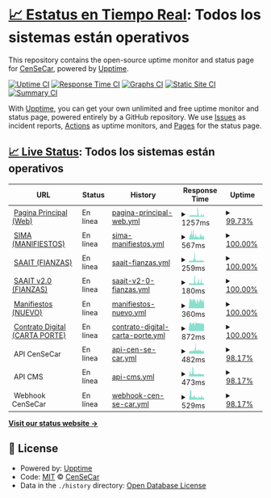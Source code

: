 # [📈 Estatus en Tiempo Real](https://censecar.github.io/estatus): <!--live status--> **Todos los sistemas están operativos**

This repository contains the open-source uptime monitor and status page for [CenSeCar](https://censecar.github.io/estatus), powered by [Upptime](https://github.com/upptime/upptime).

[![Uptime CI](https://github.com/censecar/estatus/workflows/Uptime%20CI/badge.svg)](https://github.com/censecar/estatus/actions?query=workflow%3A%22Uptime+CI%22)
[![Response Time CI](https://github.com/censecar/estatus/workflows/Response%20Time%20CI/badge.svg)](https://github.com/censecar/estatus/actions?query=workflow%3A%22Response+Time+CI%22)
[![Graphs CI](https://github.com/censecar/estatus/workflows/Graphs%20CI/badge.svg)](https://github.com/censecar/estatus/actions?query=workflow%3A%22Graphs+CI%22)
[![Static Site CI](https://github.com/censecar/estatus/workflows/Static%20Site%20CI/badge.svg)](https://github.com/censecar/estatus/actions?query=workflow%3A%22Static+Site+CI%22)
[![Summary CI](https://github.com/censecar/estatus/workflows/Summary%20CI/badge.svg)](https://github.com/censecar/estatus/actions?query=workflow%3A%22Summary+CI%22)

With [Upptime](https://upptime.js.org), you can get your own unlimited and free uptime monitor and status page, powered entirely by a GitHub repository. We use [Issues](https://github.com/censecar/estatus/issues) as incident reports, [Actions](https://github.com/censecar/estatus/actions) as uptime monitors, and [Pages](https://censecar.github.io/estatus) for the status page.

## [📈 Live Status](https://demo.upptime.js.org): <!--live status--> **Todos los sistemas están operativos**

<!--start: status pages-->
<!-- This summary is generated by Upptime (https://github.com/upptime/upptime) -->
<!-- Do not edit this manually, your changes will be overwritten -->
<!-- prettier-ignore -->
| URL | Status | History | Response Time | Uptime |
| --- | ------ | ------- | ------------- | ------ |
| <img alt="" src="https://www.censecar.com.mx/apiv2/assets/images/ico/favicon.ico" height="13"> [Pagina Principal (Web)](https://www.censecar.com.mx) | En línea | [pagina-principal-web.yml](https://github.com/censecar/estatus/commits/HEAD/history/pagina-principal-web.yml) | <details><summary><img alt="Response time graph" src="./graphs/pagina-principal-web/response-time-week.png" height="20"> 1257ms</summary><br><a href="https://censecar.github.io/estatus/history/pagina-principal-web"><img alt="Response time 1257" src="https://img.shields.io/endpoint?url=https%3A%2F%2Fraw.githubusercontent.com%2Fcensecar%2Festatus%2FHEAD%2Fapi%2Fpagina-principal-web%2Fresponse-time.json"></a><br><a href="https://censecar.github.io/estatus/history/pagina-principal-web"><img alt="24-hour response time 1085" src="https://img.shields.io/endpoint?url=https%3A%2F%2Fraw.githubusercontent.com%2Fcensecar%2Festatus%2FHEAD%2Fapi%2Fpagina-principal-web%2Fresponse-time-day.json"></a><br><a href="https://censecar.github.io/estatus/history/pagina-principal-web"><img alt="7-day response time 1257" src="https://img.shields.io/endpoint?url=https%3A%2F%2Fraw.githubusercontent.com%2Fcensecar%2Festatus%2FHEAD%2Fapi%2Fpagina-principal-web%2Fresponse-time-week.json"></a><br><a href="https://censecar.github.io/estatus/history/pagina-principal-web"><img alt="30-day response time 1257" src="https://img.shields.io/endpoint?url=https%3A%2F%2Fraw.githubusercontent.com%2Fcensecar%2Festatus%2FHEAD%2Fapi%2Fpagina-principal-web%2Fresponse-time-month.json"></a><br><a href="https://censecar.github.io/estatus/history/pagina-principal-web"><img alt="1-year response time 1257" src="https://img.shields.io/endpoint?url=https%3A%2F%2Fraw.githubusercontent.com%2Fcensecar%2Festatus%2FHEAD%2Fapi%2Fpagina-principal-web%2Fresponse-time-year.json"></a></details> | <details><summary><a href="https://censecar.github.io/estatus/history/pagina-principal-web">99.73%</a></summary><a href="https://censecar.github.io/estatus/history/pagina-principal-web"><img alt="All-time uptime 99.73%" src="https://img.shields.io/endpoint?url=https%3A%2F%2Fraw.githubusercontent.com%2Fcensecar%2Festatus%2FHEAD%2Fapi%2Fpagina-principal-web%2Fuptime.json"></a><br><a href="https://censecar.github.io/estatus/history/pagina-principal-web"><img alt="24-hour uptime 100.00%" src="https://img.shields.io/endpoint?url=https%3A%2F%2Fraw.githubusercontent.com%2Fcensecar%2Festatus%2FHEAD%2Fapi%2Fpagina-principal-web%2Fuptime-day.json"></a><br><a href="https://censecar.github.io/estatus/history/pagina-principal-web"><img alt="7-day uptime 99.73%" src="https://img.shields.io/endpoint?url=https%3A%2F%2Fraw.githubusercontent.com%2Fcensecar%2Festatus%2FHEAD%2Fapi%2Fpagina-principal-web%2Fuptime-week.json"></a><br><a href="https://censecar.github.io/estatus/history/pagina-principal-web"><img alt="30-day uptime 99.73%" src="https://img.shields.io/endpoint?url=https%3A%2F%2Fraw.githubusercontent.com%2Fcensecar%2Festatus%2FHEAD%2Fapi%2Fpagina-principal-web%2Fuptime-month.json"></a><br><a href="https://censecar.github.io/estatus/history/pagina-principal-web"><img alt="1-year uptime 99.73%" src="https://img.shields.io/endpoint?url=https%3A%2F%2Fraw.githubusercontent.com%2Fcensecar%2Festatus%2FHEAD%2Fapi%2Fpagina-principal-web%2Fuptime-year.json"></a></details>
| <img alt="" src="https://www.censecar.com.mx/apiv2/assets/images/ico/favicon.ico" height="13"> [SIMA (MANIFIESTOS)](http://200.12.125.74) | En línea | [sima-manifiestos.yml](https://github.com/censecar/estatus/commits/HEAD/history/sima-manifiestos.yml) | <details><summary><img alt="Response time graph" src="./graphs/sima-manifiestos/response-time-week.png" height="20"> 567ms</summary><br><a href="https://censecar.github.io/estatus/history/sima-manifiestos"><img alt="Response time 567" src="https://img.shields.io/endpoint?url=https%3A%2F%2Fraw.githubusercontent.com%2Fcensecar%2Festatus%2FHEAD%2Fapi%2Fsima-manifiestos%2Fresponse-time.json"></a><br><a href="https://censecar.github.io/estatus/history/sima-manifiestos"><img alt="24-hour response time 476" src="https://img.shields.io/endpoint?url=https%3A%2F%2Fraw.githubusercontent.com%2Fcensecar%2Festatus%2FHEAD%2Fapi%2Fsima-manifiestos%2Fresponse-time-day.json"></a><br><a href="https://censecar.github.io/estatus/history/sima-manifiestos"><img alt="7-day response time 567" src="https://img.shields.io/endpoint?url=https%3A%2F%2Fraw.githubusercontent.com%2Fcensecar%2Festatus%2FHEAD%2Fapi%2Fsima-manifiestos%2Fresponse-time-week.json"></a><br><a href="https://censecar.github.io/estatus/history/sima-manifiestos"><img alt="30-day response time 567" src="https://img.shields.io/endpoint?url=https%3A%2F%2Fraw.githubusercontent.com%2Fcensecar%2Festatus%2FHEAD%2Fapi%2Fsima-manifiestos%2Fresponse-time-month.json"></a><br><a href="https://censecar.github.io/estatus/history/sima-manifiestos"><img alt="1-year response time 567" src="https://img.shields.io/endpoint?url=https%3A%2F%2Fraw.githubusercontent.com%2Fcensecar%2Festatus%2FHEAD%2Fapi%2Fsima-manifiestos%2Fresponse-time-year.json"></a></details> | <details><summary><a href="https://censecar.github.io/estatus/history/sima-manifiestos">100.00%</a></summary><a href="https://censecar.github.io/estatus/history/sima-manifiestos"><img alt="All-time uptime 100.00%" src="https://img.shields.io/endpoint?url=https%3A%2F%2Fraw.githubusercontent.com%2Fcensecar%2Festatus%2FHEAD%2Fapi%2Fsima-manifiestos%2Fuptime.json"></a><br><a href="https://censecar.github.io/estatus/history/sima-manifiestos"><img alt="24-hour uptime 100.00%" src="https://img.shields.io/endpoint?url=https%3A%2F%2Fraw.githubusercontent.com%2Fcensecar%2Festatus%2FHEAD%2Fapi%2Fsima-manifiestos%2Fuptime-day.json"></a><br><a href="https://censecar.github.io/estatus/history/sima-manifiestos"><img alt="7-day uptime 100.00%" src="https://img.shields.io/endpoint?url=https%3A%2F%2Fraw.githubusercontent.com%2Fcensecar%2Festatus%2FHEAD%2Fapi%2Fsima-manifiestos%2Fuptime-week.json"></a><br><a href="https://censecar.github.io/estatus/history/sima-manifiestos"><img alt="30-day uptime 100.00%" src="https://img.shields.io/endpoint?url=https%3A%2F%2Fraw.githubusercontent.com%2Fcensecar%2Festatus%2FHEAD%2Fapi%2Fsima-manifiestos%2Fuptime-month.json"></a><br><a href="https://censecar.github.io/estatus/history/sima-manifiestos"><img alt="1-year uptime 100.00%" src="https://img.shields.io/endpoint?url=https%3A%2F%2Fraw.githubusercontent.com%2Fcensecar%2Festatus%2FHEAD%2Fapi%2Fsima-manifiestos%2Fuptime-year.json"></a></details>
| <img alt="" src="https://www.censecar.com.mx/apiv2/assets/images/ico/favicon.ico" height="13"> [SAAIT (FIANZAS)](http://200.12.125.73/Login) | En línea | [saait-fianzas.yml](https://github.com/censecar/estatus/commits/HEAD/history/saait-fianzas.yml) | <details><summary><img alt="Response time graph" src="./graphs/saait-fianzas/response-time-week.png" height="20"> 259ms</summary><br><a href="https://censecar.github.io/estatus/history/saait-fianzas"><img alt="Response time 259" src="https://img.shields.io/endpoint?url=https%3A%2F%2Fraw.githubusercontent.com%2Fcensecar%2Festatus%2FHEAD%2Fapi%2Fsaait-fianzas%2Fresponse-time.json"></a><br><a href="https://censecar.github.io/estatus/history/saait-fianzas"><img alt="24-hour response time 228" src="https://img.shields.io/endpoint?url=https%3A%2F%2Fraw.githubusercontent.com%2Fcensecar%2Festatus%2FHEAD%2Fapi%2Fsaait-fianzas%2Fresponse-time-day.json"></a><br><a href="https://censecar.github.io/estatus/history/saait-fianzas"><img alt="7-day response time 259" src="https://img.shields.io/endpoint?url=https%3A%2F%2Fraw.githubusercontent.com%2Fcensecar%2Festatus%2FHEAD%2Fapi%2Fsaait-fianzas%2Fresponse-time-week.json"></a><br><a href="https://censecar.github.io/estatus/history/saait-fianzas"><img alt="30-day response time 259" src="https://img.shields.io/endpoint?url=https%3A%2F%2Fraw.githubusercontent.com%2Fcensecar%2Festatus%2FHEAD%2Fapi%2Fsaait-fianzas%2Fresponse-time-month.json"></a><br><a href="https://censecar.github.io/estatus/history/saait-fianzas"><img alt="1-year response time 259" src="https://img.shields.io/endpoint?url=https%3A%2F%2Fraw.githubusercontent.com%2Fcensecar%2Festatus%2FHEAD%2Fapi%2Fsaait-fianzas%2Fresponse-time-year.json"></a></details> | <details><summary><a href="https://censecar.github.io/estatus/history/saait-fianzas">100.00%</a></summary><a href="https://censecar.github.io/estatus/history/saait-fianzas"><img alt="All-time uptime 100.00%" src="https://img.shields.io/endpoint?url=https%3A%2F%2Fraw.githubusercontent.com%2Fcensecar%2Festatus%2FHEAD%2Fapi%2Fsaait-fianzas%2Fuptime.json"></a><br><a href="https://censecar.github.io/estatus/history/saait-fianzas"><img alt="24-hour uptime 100.00%" src="https://img.shields.io/endpoint?url=https%3A%2F%2Fraw.githubusercontent.com%2Fcensecar%2Festatus%2FHEAD%2Fapi%2Fsaait-fianzas%2Fuptime-day.json"></a><br><a href="https://censecar.github.io/estatus/history/saait-fianzas"><img alt="7-day uptime 100.00%" src="https://img.shields.io/endpoint?url=https%3A%2F%2Fraw.githubusercontent.com%2Fcensecar%2Festatus%2FHEAD%2Fapi%2Fsaait-fianzas%2Fuptime-week.json"></a><br><a href="https://censecar.github.io/estatus/history/saait-fianzas"><img alt="30-day uptime 100.00%" src="https://img.shields.io/endpoint?url=https%3A%2F%2Fraw.githubusercontent.com%2Fcensecar%2Festatus%2FHEAD%2Fapi%2Fsaait-fianzas%2Fuptime-month.json"></a><br><a href="https://censecar.github.io/estatus/history/saait-fianzas"><img alt="1-year uptime 100.00%" src="https://img.shields.io/endpoint?url=https%3A%2F%2Fraw.githubusercontent.com%2Fcensecar%2Festatus%2FHEAD%2Fapi%2Fsaait-fianzas%2Fuptime-year.json"></a></details>
| <img alt="" src="https://www.censecar.com.mx/apiv2/assets/images/ico/favicon.ico" height="13"> [SAAIT v2.0 (FIANZAS)](http://200.12.125.76/Login) | En línea | [saait-v2-0-fianzas.yml](https://github.com/censecar/estatus/commits/HEAD/history/saait-v2-0-fianzas.yml) | <details><summary><img alt="Response time graph" src="./graphs/saait-v2-0-fianzas/response-time-week.png" height="20"> 180ms</summary><br><a href="https://censecar.github.io/estatus/history/saait-v2-0-fianzas"><img alt="Response time 180" src="https://img.shields.io/endpoint?url=https%3A%2F%2Fraw.githubusercontent.com%2Fcensecar%2Festatus%2FHEAD%2Fapi%2Fsaait-v2-0-fianzas%2Fresponse-time.json"></a><br><a href="https://censecar.github.io/estatus/history/saait-v2-0-fianzas"><img alt="24-hour response time 117" src="https://img.shields.io/endpoint?url=https%3A%2F%2Fraw.githubusercontent.com%2Fcensecar%2Festatus%2FHEAD%2Fapi%2Fsaait-v2-0-fianzas%2Fresponse-time-day.json"></a><br><a href="https://censecar.github.io/estatus/history/saait-v2-0-fianzas"><img alt="7-day response time 180" src="https://img.shields.io/endpoint?url=https%3A%2F%2Fraw.githubusercontent.com%2Fcensecar%2Festatus%2FHEAD%2Fapi%2Fsaait-v2-0-fianzas%2Fresponse-time-week.json"></a><br><a href="https://censecar.github.io/estatus/history/saait-v2-0-fianzas"><img alt="30-day response time 180" src="https://img.shields.io/endpoint?url=https%3A%2F%2Fraw.githubusercontent.com%2Fcensecar%2Festatus%2FHEAD%2Fapi%2Fsaait-v2-0-fianzas%2Fresponse-time-month.json"></a><br><a href="https://censecar.github.io/estatus/history/saait-v2-0-fianzas"><img alt="1-year response time 180" src="https://img.shields.io/endpoint?url=https%3A%2F%2Fraw.githubusercontent.com%2Fcensecar%2Festatus%2FHEAD%2Fapi%2Fsaait-v2-0-fianzas%2Fresponse-time-year.json"></a></details> | <details><summary><a href="https://censecar.github.io/estatus/history/saait-v2-0-fianzas">100.00%</a></summary><a href="https://censecar.github.io/estatus/history/saait-v2-0-fianzas"><img alt="All-time uptime 100.00%" src="https://img.shields.io/endpoint?url=https%3A%2F%2Fraw.githubusercontent.com%2Fcensecar%2Festatus%2FHEAD%2Fapi%2Fsaait-v2-0-fianzas%2Fuptime.json"></a><br><a href="https://censecar.github.io/estatus/history/saait-v2-0-fianzas"><img alt="24-hour uptime 100.00%" src="https://img.shields.io/endpoint?url=https%3A%2F%2Fraw.githubusercontent.com%2Fcensecar%2Festatus%2FHEAD%2Fapi%2Fsaait-v2-0-fianzas%2Fuptime-day.json"></a><br><a href="https://censecar.github.io/estatus/history/saait-v2-0-fianzas"><img alt="7-day uptime 100.00%" src="https://img.shields.io/endpoint?url=https%3A%2F%2Fraw.githubusercontent.com%2Fcensecar%2Festatus%2FHEAD%2Fapi%2Fsaait-v2-0-fianzas%2Fuptime-week.json"></a><br><a href="https://censecar.github.io/estatus/history/saait-v2-0-fianzas"><img alt="30-day uptime 100.00%" src="https://img.shields.io/endpoint?url=https%3A%2F%2Fraw.githubusercontent.com%2Fcensecar%2Festatus%2FHEAD%2Fapi%2Fsaait-v2-0-fianzas%2Fuptime-month.json"></a><br><a href="https://censecar.github.io/estatus/history/saait-v2-0-fianzas"><img alt="1-year uptime 100.00%" src="https://img.shields.io/endpoint?url=https%3A%2F%2Fraw.githubusercontent.com%2Fcensecar%2Festatus%2FHEAD%2Fapi%2Fsaait-v2-0-fianzas%2Fuptime-year.json"></a></details>
| <img alt="" src="https://www.censecar.com.mx/apiv2/assets/images/ico/favicon.ico" height="13"> [Manifiestos (NUEVO)](https://manifiestos.censecar.com.mx) | En línea | [manifiestos-nuevo.yml](https://github.com/censecar/estatus/commits/HEAD/history/manifiestos-nuevo.yml) | <details><summary><img alt="Response time graph" src="./graphs/manifiestos-nuevo/response-time-week.png" height="20"> 360ms</summary><br><a href="https://censecar.github.io/estatus/history/manifiestos-nuevo"><img alt="Response time 360" src="https://img.shields.io/endpoint?url=https%3A%2F%2Fraw.githubusercontent.com%2Fcensecar%2Festatus%2FHEAD%2Fapi%2Fmanifiestos-nuevo%2Fresponse-time.json"></a><br><a href="https://censecar.github.io/estatus/history/manifiestos-nuevo"><img alt="24-hour response time 348" src="https://img.shields.io/endpoint?url=https%3A%2F%2Fraw.githubusercontent.com%2Fcensecar%2Festatus%2FHEAD%2Fapi%2Fmanifiestos-nuevo%2Fresponse-time-day.json"></a><br><a href="https://censecar.github.io/estatus/history/manifiestos-nuevo"><img alt="7-day response time 360" src="https://img.shields.io/endpoint?url=https%3A%2F%2Fraw.githubusercontent.com%2Fcensecar%2Festatus%2FHEAD%2Fapi%2Fmanifiestos-nuevo%2Fresponse-time-week.json"></a><br><a href="https://censecar.github.io/estatus/history/manifiestos-nuevo"><img alt="30-day response time 360" src="https://img.shields.io/endpoint?url=https%3A%2F%2Fraw.githubusercontent.com%2Fcensecar%2Festatus%2FHEAD%2Fapi%2Fmanifiestos-nuevo%2Fresponse-time-month.json"></a><br><a href="https://censecar.github.io/estatus/history/manifiestos-nuevo"><img alt="1-year response time 360" src="https://img.shields.io/endpoint?url=https%3A%2F%2Fraw.githubusercontent.com%2Fcensecar%2Festatus%2FHEAD%2Fapi%2Fmanifiestos-nuevo%2Fresponse-time-year.json"></a></details> | <details><summary><a href="https://censecar.github.io/estatus/history/manifiestos-nuevo">100.00%</a></summary><a href="https://censecar.github.io/estatus/history/manifiestos-nuevo"><img alt="All-time uptime 100.00%" src="https://img.shields.io/endpoint?url=https%3A%2F%2Fraw.githubusercontent.com%2Fcensecar%2Festatus%2FHEAD%2Fapi%2Fmanifiestos-nuevo%2Fuptime.json"></a><br><a href="https://censecar.github.io/estatus/history/manifiestos-nuevo"><img alt="24-hour uptime 100.00%" src="https://img.shields.io/endpoint?url=https%3A%2F%2Fraw.githubusercontent.com%2Fcensecar%2Festatus%2FHEAD%2Fapi%2Fmanifiestos-nuevo%2Fuptime-day.json"></a><br><a href="https://censecar.github.io/estatus/history/manifiestos-nuevo"><img alt="7-day uptime 100.00%" src="https://img.shields.io/endpoint?url=https%3A%2F%2Fraw.githubusercontent.com%2Fcensecar%2Festatus%2FHEAD%2Fapi%2Fmanifiestos-nuevo%2Fuptime-week.json"></a><br><a href="https://censecar.github.io/estatus/history/manifiestos-nuevo"><img alt="30-day uptime 100.00%" src="https://img.shields.io/endpoint?url=https%3A%2F%2Fraw.githubusercontent.com%2Fcensecar%2Festatus%2FHEAD%2Fapi%2Fmanifiestos-nuevo%2Fuptime-month.json"></a><br><a href="https://censecar.github.io/estatus/history/manifiestos-nuevo"><img alt="1-year uptime 100.00%" src="https://img.shields.io/endpoint?url=https%3A%2F%2Fraw.githubusercontent.com%2Fcensecar%2Festatus%2FHEAD%2Fapi%2Fmanifiestos-nuevo%2Fuptime-year.json"></a></details>
| <img alt="" src="https://www.censecar.com.mx/apiv2/assets/images/ico/favicon.ico" height="13"> [Contrato Digital (CARTA PORTE)](https://contratodigital.online) | En línea | [contrato-digital-carta-porte.yml](https://github.com/censecar/estatus/commits/HEAD/history/contrato-digital-carta-porte.yml) | <details><summary><img alt="Response time graph" src="./graphs/contrato-digital-carta-porte/response-time-week.png" height="20"> 872ms</summary><br><a href="https://censecar.github.io/estatus/history/contrato-digital-carta-porte"><img alt="Response time 872" src="https://img.shields.io/endpoint?url=https%3A%2F%2Fraw.githubusercontent.com%2Fcensecar%2Festatus%2FHEAD%2Fapi%2Fcontrato-digital-carta-porte%2Fresponse-time.json"></a><br><a href="https://censecar.github.io/estatus/history/contrato-digital-carta-porte"><img alt="24-hour response time 835" src="https://img.shields.io/endpoint?url=https%3A%2F%2Fraw.githubusercontent.com%2Fcensecar%2Festatus%2FHEAD%2Fapi%2Fcontrato-digital-carta-porte%2Fresponse-time-day.json"></a><br><a href="https://censecar.github.io/estatus/history/contrato-digital-carta-porte"><img alt="7-day response time 872" src="https://img.shields.io/endpoint?url=https%3A%2F%2Fraw.githubusercontent.com%2Fcensecar%2Festatus%2FHEAD%2Fapi%2Fcontrato-digital-carta-porte%2Fresponse-time-week.json"></a><br><a href="https://censecar.github.io/estatus/history/contrato-digital-carta-porte"><img alt="30-day response time 872" src="https://img.shields.io/endpoint?url=https%3A%2F%2Fraw.githubusercontent.com%2Fcensecar%2Festatus%2FHEAD%2Fapi%2Fcontrato-digital-carta-porte%2Fresponse-time-month.json"></a><br><a href="https://censecar.github.io/estatus/history/contrato-digital-carta-porte"><img alt="1-year response time 872" src="https://img.shields.io/endpoint?url=https%3A%2F%2Fraw.githubusercontent.com%2Fcensecar%2Festatus%2FHEAD%2Fapi%2Fcontrato-digital-carta-porte%2Fresponse-time-year.json"></a></details> | <details><summary><a href="https://censecar.github.io/estatus/history/contrato-digital-carta-porte">100.00%</a></summary><a href="https://censecar.github.io/estatus/history/contrato-digital-carta-porte"><img alt="All-time uptime 100.00%" src="https://img.shields.io/endpoint?url=https%3A%2F%2Fraw.githubusercontent.com%2Fcensecar%2Festatus%2FHEAD%2Fapi%2Fcontrato-digital-carta-porte%2Fuptime.json"></a><br><a href="https://censecar.github.io/estatus/history/contrato-digital-carta-porte"><img alt="24-hour uptime 100.00%" src="https://img.shields.io/endpoint?url=https%3A%2F%2Fraw.githubusercontent.com%2Fcensecar%2Festatus%2FHEAD%2Fapi%2Fcontrato-digital-carta-porte%2Fuptime-day.json"></a><br><a href="https://censecar.github.io/estatus/history/contrato-digital-carta-porte"><img alt="7-day uptime 100.00%" src="https://img.shields.io/endpoint?url=https%3A%2F%2Fraw.githubusercontent.com%2Fcensecar%2Festatus%2FHEAD%2Fapi%2Fcontrato-digital-carta-porte%2Fuptime-week.json"></a><br><a href="https://censecar.github.io/estatus/history/contrato-digital-carta-porte"><img alt="30-day uptime 100.00%" src="https://img.shields.io/endpoint?url=https%3A%2F%2Fraw.githubusercontent.com%2Fcensecar%2Festatus%2FHEAD%2Fapi%2Fcontrato-digital-carta-porte%2Fuptime-month.json"></a><br><a href="https://censecar.github.io/estatus/history/contrato-digital-carta-porte"><img alt="1-year uptime 100.00%" src="https://img.shields.io/endpoint?url=https%3A%2F%2Fraw.githubusercontent.com%2Fcensecar%2Festatus%2FHEAD%2Fapi%2Fcontrato-digital-carta-porte%2Fuptime-year.json"></a></details>
| <img alt="" src="https://www.censecar.com.mx/apiv2/assets/images/ico/favicon.ico" height="13"> API CenSeCar | En línea | [api-cen-se-car.yml](https://github.com/censecar/estatus/commits/HEAD/history/api-cen-se-car.yml) | <details><summary><img alt="Response time graph" src="./graphs/api-cen-se-car/response-time-week.png" height="20"> 482ms</summary><br><a href="https://censecar.github.io/estatus/history/api-cen-se-car"><img alt="Response time 482" src="https://img.shields.io/endpoint?url=https%3A%2F%2Fraw.githubusercontent.com%2Fcensecar%2Festatus%2FHEAD%2Fapi%2Fapi-cen-se-car%2Fresponse-time.json"></a><br><a href="https://censecar.github.io/estatus/history/api-cen-se-car"><img alt="24-hour response time 404" src="https://img.shields.io/endpoint?url=https%3A%2F%2Fraw.githubusercontent.com%2Fcensecar%2Festatus%2FHEAD%2Fapi%2Fapi-cen-se-car%2Fresponse-time-day.json"></a><br><a href="https://censecar.github.io/estatus/history/api-cen-se-car"><img alt="7-day response time 482" src="https://img.shields.io/endpoint?url=https%3A%2F%2Fraw.githubusercontent.com%2Fcensecar%2Festatus%2FHEAD%2Fapi%2Fapi-cen-se-car%2Fresponse-time-week.json"></a><br><a href="https://censecar.github.io/estatus/history/api-cen-se-car"><img alt="30-day response time 482" src="https://img.shields.io/endpoint?url=https%3A%2F%2Fraw.githubusercontent.com%2Fcensecar%2Festatus%2FHEAD%2Fapi%2Fapi-cen-se-car%2Fresponse-time-month.json"></a><br><a href="https://censecar.github.io/estatus/history/api-cen-se-car"><img alt="1-year response time 482" src="https://img.shields.io/endpoint?url=https%3A%2F%2Fraw.githubusercontent.com%2Fcensecar%2Festatus%2FHEAD%2Fapi%2Fapi-cen-se-car%2Fresponse-time-year.json"></a></details> | <details><summary><a href="https://censecar.github.io/estatus/history/api-cen-se-car">98.17%</a></summary><a href="https://censecar.github.io/estatus/history/api-cen-se-car"><img alt="All-time uptime 98.17%" src="https://img.shields.io/endpoint?url=https%3A%2F%2Fraw.githubusercontent.com%2Fcensecar%2Festatus%2FHEAD%2Fapi%2Fapi-cen-se-car%2Fuptime.json"></a><br><a href="https://censecar.github.io/estatus/history/api-cen-se-car"><img alt="24-hour uptime 100.00%" src="https://img.shields.io/endpoint?url=https%3A%2F%2Fraw.githubusercontent.com%2Fcensecar%2Festatus%2FHEAD%2Fapi%2Fapi-cen-se-car%2Fuptime-day.json"></a><br><a href="https://censecar.github.io/estatus/history/api-cen-se-car"><img alt="7-day uptime 98.17%" src="https://img.shields.io/endpoint?url=https%3A%2F%2Fraw.githubusercontent.com%2Fcensecar%2Festatus%2FHEAD%2Fapi%2Fapi-cen-se-car%2Fuptime-week.json"></a><br><a href="https://censecar.github.io/estatus/history/api-cen-se-car"><img alt="30-day uptime 98.17%" src="https://img.shields.io/endpoint?url=https%3A%2F%2Fraw.githubusercontent.com%2Fcensecar%2Festatus%2FHEAD%2Fapi%2Fapi-cen-se-car%2Fuptime-month.json"></a><br><a href="https://censecar.github.io/estatus/history/api-cen-se-car"><img alt="1-year uptime 98.17%" src="https://img.shields.io/endpoint?url=https%3A%2F%2Fraw.githubusercontent.com%2Fcensecar%2Festatus%2FHEAD%2Fapi%2Fapi-cen-se-car%2Fuptime-year.json"></a></details>
| <img alt="" src="https://www.censecar.com.mx/apiv2/assets/images/ico/favicon.ico" height="13"> API CMS | En línea | [api-cms.yml](https://github.com/censecar/estatus/commits/HEAD/history/api-cms.yml) | <details><summary><img alt="Response time graph" src="./graphs/api-cms/response-time-week.png" height="20"> 473ms</summary><br><a href="https://censecar.github.io/estatus/history/api-cms"><img alt="Response time 473" src="https://img.shields.io/endpoint?url=https%3A%2F%2Fraw.githubusercontent.com%2Fcensecar%2Festatus%2FHEAD%2Fapi%2Fapi-cms%2Fresponse-time.json"></a><br><a href="https://censecar.github.io/estatus/history/api-cms"><img alt="24-hour response time 342" src="https://img.shields.io/endpoint?url=https%3A%2F%2Fraw.githubusercontent.com%2Fcensecar%2Festatus%2FHEAD%2Fapi%2Fapi-cms%2Fresponse-time-day.json"></a><br><a href="https://censecar.github.io/estatus/history/api-cms"><img alt="7-day response time 473" src="https://img.shields.io/endpoint?url=https%3A%2F%2Fraw.githubusercontent.com%2Fcensecar%2Festatus%2FHEAD%2Fapi%2Fapi-cms%2Fresponse-time-week.json"></a><br><a href="https://censecar.github.io/estatus/history/api-cms"><img alt="30-day response time 473" src="https://img.shields.io/endpoint?url=https%3A%2F%2Fraw.githubusercontent.com%2Fcensecar%2Festatus%2FHEAD%2Fapi%2Fapi-cms%2Fresponse-time-month.json"></a><br><a href="https://censecar.github.io/estatus/history/api-cms"><img alt="1-year response time 473" src="https://img.shields.io/endpoint?url=https%3A%2F%2Fraw.githubusercontent.com%2Fcensecar%2Festatus%2FHEAD%2Fapi%2Fapi-cms%2Fresponse-time-year.json"></a></details> | <details><summary><a href="https://censecar.github.io/estatus/history/api-cms">98.17%</a></summary><a href="https://censecar.github.io/estatus/history/api-cms"><img alt="All-time uptime 98.17%" src="https://img.shields.io/endpoint?url=https%3A%2F%2Fraw.githubusercontent.com%2Fcensecar%2Festatus%2FHEAD%2Fapi%2Fapi-cms%2Fuptime.json"></a><br><a href="https://censecar.github.io/estatus/history/api-cms"><img alt="24-hour uptime 100.00%" src="https://img.shields.io/endpoint?url=https%3A%2F%2Fraw.githubusercontent.com%2Fcensecar%2Festatus%2FHEAD%2Fapi%2Fapi-cms%2Fuptime-day.json"></a><br><a href="https://censecar.github.io/estatus/history/api-cms"><img alt="7-day uptime 98.17%" src="https://img.shields.io/endpoint?url=https%3A%2F%2Fraw.githubusercontent.com%2Fcensecar%2Festatus%2FHEAD%2Fapi%2Fapi-cms%2Fuptime-week.json"></a><br><a href="https://censecar.github.io/estatus/history/api-cms"><img alt="30-day uptime 98.17%" src="https://img.shields.io/endpoint?url=https%3A%2F%2Fraw.githubusercontent.com%2Fcensecar%2Festatus%2FHEAD%2Fapi%2Fapi-cms%2Fuptime-month.json"></a><br><a href="https://censecar.github.io/estatus/history/api-cms"><img alt="1-year uptime 98.17%" src="https://img.shields.io/endpoint?url=https%3A%2F%2Fraw.githubusercontent.com%2Fcensecar%2Festatus%2FHEAD%2Fapi%2Fapi-cms%2Fuptime-year.json"></a></details>
| <img alt="" src="https://www.censecar.com.mx/apiv2/assets/images/ico/favicon.ico" height="13"> Webhook CenSeCar | En línea | [webhook-cen-se-car.yml](https://github.com/censecar/estatus/commits/HEAD/history/webhook-cen-se-car.yml) | <details><summary><img alt="Response time graph" src="./graphs/webhook-cen-se-car/response-time-week.png" height="20"> 529ms</summary><br><a href="https://censecar.github.io/estatus/history/webhook-cen-se-car"><img alt="Response time 529" src="https://img.shields.io/endpoint?url=https%3A%2F%2Fraw.githubusercontent.com%2Fcensecar%2Festatus%2FHEAD%2Fapi%2Fwebhook-cen-se-car%2Fresponse-time.json"></a><br><a href="https://censecar.github.io/estatus/history/webhook-cen-se-car"><img alt="24-hour response time 439" src="https://img.shields.io/endpoint?url=https%3A%2F%2Fraw.githubusercontent.com%2Fcensecar%2Festatus%2FHEAD%2Fapi%2Fwebhook-cen-se-car%2Fresponse-time-day.json"></a><br><a href="https://censecar.github.io/estatus/history/webhook-cen-se-car"><img alt="7-day response time 529" src="https://img.shields.io/endpoint?url=https%3A%2F%2Fraw.githubusercontent.com%2Fcensecar%2Festatus%2FHEAD%2Fapi%2Fwebhook-cen-se-car%2Fresponse-time-week.json"></a><br><a href="https://censecar.github.io/estatus/history/webhook-cen-se-car"><img alt="30-day response time 529" src="https://img.shields.io/endpoint?url=https%3A%2F%2Fraw.githubusercontent.com%2Fcensecar%2Festatus%2FHEAD%2Fapi%2Fwebhook-cen-se-car%2Fresponse-time-month.json"></a><br><a href="https://censecar.github.io/estatus/history/webhook-cen-se-car"><img alt="1-year response time 529" src="https://img.shields.io/endpoint?url=https%3A%2F%2Fraw.githubusercontent.com%2Fcensecar%2Festatus%2FHEAD%2Fapi%2Fwebhook-cen-se-car%2Fresponse-time-year.json"></a></details> | <details><summary><a href="https://censecar.github.io/estatus/history/webhook-cen-se-car">98.17%</a></summary><a href="https://censecar.github.io/estatus/history/webhook-cen-se-car"><img alt="All-time uptime 98.17%" src="https://img.shields.io/endpoint?url=https%3A%2F%2Fraw.githubusercontent.com%2Fcensecar%2Festatus%2FHEAD%2Fapi%2Fwebhook-cen-se-car%2Fuptime.json"></a><br><a href="https://censecar.github.io/estatus/history/webhook-cen-se-car"><img alt="24-hour uptime 100.00%" src="https://img.shields.io/endpoint?url=https%3A%2F%2Fraw.githubusercontent.com%2Fcensecar%2Festatus%2FHEAD%2Fapi%2Fwebhook-cen-se-car%2Fuptime-day.json"></a><br><a href="https://censecar.github.io/estatus/history/webhook-cen-se-car"><img alt="7-day uptime 98.17%" src="https://img.shields.io/endpoint?url=https%3A%2F%2Fraw.githubusercontent.com%2Fcensecar%2Festatus%2FHEAD%2Fapi%2Fwebhook-cen-se-car%2Fuptime-week.json"></a><br><a href="https://censecar.github.io/estatus/history/webhook-cen-se-car"><img alt="30-day uptime 98.17%" src="https://img.shields.io/endpoint?url=https%3A%2F%2Fraw.githubusercontent.com%2Fcensecar%2Festatus%2FHEAD%2Fapi%2Fwebhook-cen-se-car%2Fuptime-month.json"></a><br><a href="https://censecar.github.io/estatus/history/webhook-cen-se-car"><img alt="1-year uptime 98.17%" src="https://img.shields.io/endpoint?url=https%3A%2F%2Fraw.githubusercontent.com%2Fcensecar%2Festatus%2FHEAD%2Fapi%2Fwebhook-cen-se-car%2Fuptime-year.json"></a></details>

<!--end: status pages-->

[**Visit our status website →**](https://censecar.github.io/estatus)

## 📄 License

- Powered by: [Upptime](https://github.com/upptime/upptime)
- Code: [MIT](./LICENSE) © [CenSeCar](https://censecar.github.io/estatus)
- Data in the `./history` directory: [Open Database License](https://opendatacommons.org/licenses/odbl/1-0/)
